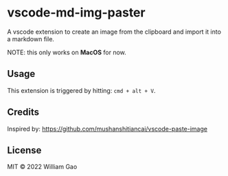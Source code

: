 # vscode-md-img-paster

A vscode extension to create an image from the clipboard and import it into a markdown file.

NOTE: this only works on **MacOS** for now.


## Usage

This extension is triggered by hitting: `cmd + alt + V`.


## Credits

Inspired by: https://github.com/mushanshitiancai/vscode-paste-image


## License

MIT &copy; 2022 William Gao
